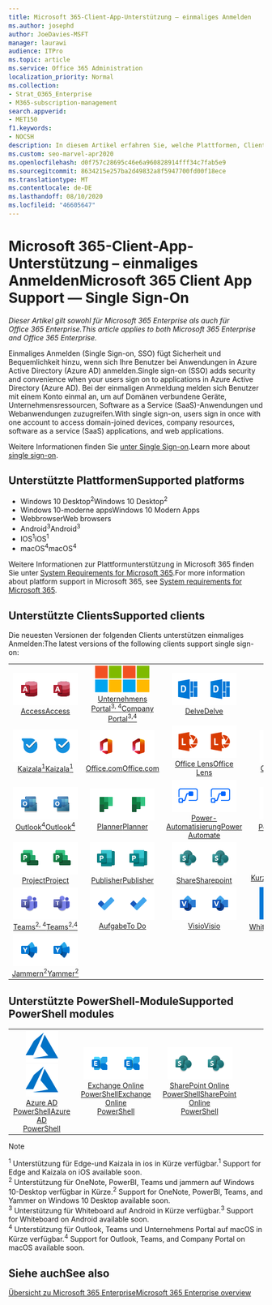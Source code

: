 ```yaml
---
title: Microsoft 365-Client-App-Unterstützung – einmaliges Anmelden
ms.author: josephd
author: JoeDavies-MSFT
manager: laurawi
audience: ITPro
ms.topic: article
ms.service: Office 365 Administration
localization_priority: Normal
ms.collection:
- Strat_O365_Enterprise
- M365-subscription-management
search.appverid:
- MET150
f1.keywords:
- NOCSH
description: In diesem Artikel erfahren Sie, welche Plattformen, Clients und PowerShell-Module einmaliges Anmelden für Microsoft 365 unterstützen.
ms.custom: seo-marvel-apr2020
ms.openlocfilehash: d0f757c28695c46e6a960828914fff34c7fab5e9
ms.sourcegitcommit: 8634215e257ba2d49832a8f5947700fd00f18ece
ms.translationtype: MT
ms.contentlocale: de-DE
ms.lasthandoff: 08/10/2020
ms.locfileid: "46605647"
---
```

# <a name="microsoft-365-client-app-support--single-sign-on"></a><span data-ttu-id="54a8c-103">Microsoft 365-Client-App-Unterstützung – einmaliges Anmelden</span><span class="sxs-lookup"><span data-stu-id="54a8c-103">Microsoft 365 Client App Support — Single Sign-On</span></span>

<span data-ttu-id="54a8c-104">*Dieser Artikel gilt sowohl für Microsoft 365 Enterprise als auch für Office 365 Enterprise.*</span><span class="sxs-lookup"><span data-stu-id="54a8c-104">*This article applies to both Microsoft 365 Enterprise and Office 365 Enterprise.*</span></span>

<span data-ttu-id="54a8c-105">Einmaliges Anmelden (Single Sign-on, SSO) fügt Sicherheit und Bequemlichkeit hinzu, wenn sich Ihre Benutzer bei Anwendungen in Azure Active Directory (Azure AD) anmelden.</span><span class="sxs-lookup"><span data-stu-id="54a8c-105">Single sign-on (SSO) adds security and convenience when your users sign on to applications in Azure Active Directory (Azure AD).</span></span> <span data-ttu-id="54a8c-106">Bei der einmaligen Anmeldung melden sich Benutzer mit einem Konto einmal an, um auf Domänen verbundene Geräte, Unternehmensressourcen, Software as a Service (SaaS)-Anwendungen und Webanwendungen zuzugreifen.</span><span class="sxs-lookup"><span data-stu-id="54a8c-106">With single sign-on, users sign in once with one account to access domain-joined devices, company resources, software as a service (SaaS) applications, and web applications.</span></span>

<span data-ttu-id="54a8c-107">Weitere Informationen finden Sie [unter Single Sign-on](https://docs.microsoft.com/azure/active-directory/manage-apps/what-is-single-sign-on).</span><span class="sxs-lookup"><span data-stu-id="54a8c-107">Learn more about [single sign-on](https://docs.microsoft.com/azure/active-directory/manage-apps/what-is-single-sign-on).</span></span>

## <a name="supported-platforms"></a><span data-ttu-id="54a8c-108">Unterstützte Plattformen</span><span class="sxs-lookup"><span data-stu-id="54a8c-108">Supported platforms</span></span>

 - <span data-ttu-id="54a8c-109">Windows 10 Desktop<sup>2</sup></span><span class="sxs-lookup"><span data-stu-id="54a8c-109">Windows 10 Desktop<sup>2</sup></span></span>
 - <span data-ttu-id="54a8c-110">Windows 10-moderne apps</span><span class="sxs-lookup"><span data-stu-id="54a8c-110">Windows 10 Modern Apps</span></span>
 - <span data-ttu-id="54a8c-111">Webbrowser</span><span class="sxs-lookup"><span data-stu-id="54a8c-111">Web browsers</span></span>
 - <span data-ttu-id="54a8c-112">Android<sup>3</sup></span><span class="sxs-lookup"><span data-stu-id="54a8c-112">Android<sup>3</sup></span></span>
 - <span data-ttu-id="54a8c-113">IOS<sup>1</sup></span><span class="sxs-lookup"><span data-stu-id="54a8c-113">iOS<sup>1</sup></span></span>
 - <span data-ttu-id="54a8c-114">macOS<sup>4</sup></span><span class="sxs-lookup"><span data-stu-id="54a8c-114">macOS<sup>4</sup></span></span>

<span data-ttu-id="54a8c-115">Weitere Informationen zur Plattformunterstützung in Microsoft 365 finden Sie unter [System Requirements for Microsoft 365](https://products.office.com/office-system-requirements).</span><span class="sxs-lookup"><span data-stu-id="54a8c-115">For more information about platform support in Microsoft 365, see [System requirements for Microsoft 365](https://products.office.com/office-system-requirements).</span></span>

## <a name="supported-clients"></a><span data-ttu-id="54a8c-116">Unterstützte Clients</span><span class="sxs-lookup"><span data-stu-id="54a8c-116">Supported clients</span></span>

<span data-ttu-id="54a8c-117">Die neuesten Versionen der folgenden Clients unterstützen einmaliges Anmelden:</span><span class="sxs-lookup"><span data-stu-id="54a8c-117">The latest versions of the following clients support single sign-on:</span></span>

| | | | | | |
|:---:|:---:|:---:|:---:|:---:|:---:|
| <span data-ttu-id="54a8c-118">![Access-Symbol](media/o365-access-64x64.png)</span><span class="sxs-lookup"><span data-stu-id="54a8c-118">![Access icon](media/o365-access-64x64.png)</span></span> <br> [<span data-ttu-id="54a8c-119">Access</span><span class="sxs-lookup"><span data-stu-id="54a8c-119">Access</span></span>](https://products.office.com/access) | <span data-ttu-id="54a8c-120">![Symbol des Unternehmensportals](media/o365-microsoft-64x64.png)</span><span class="sxs-lookup"><span data-stu-id="54a8c-120">![Company portal icon](media/o365-microsoft-64x64.png)</span></span> <br> [<span data-ttu-id="54a8c-121">Unternehmens <br> Portal<sup>3, 4</sup></span><span class="sxs-lookup"><span data-stu-id="54a8c-121">Company <br> Portal<sup>3,4</sup> </span></span>](https://docs.microsoft.com/intune-user-help/sign-in-to-the-company-portal) | <span data-ttu-id="54a8c-122">![Vertiefen (Symbol)](media/o365-delve-64x64.png)</span><span class="sxs-lookup"><span data-stu-id="54a8c-122">![Delve icon](media/o365-delve-64x64.png)</span></span> <br> [<span data-ttu-id="54a8c-123">Delve</span><span class="sxs-lookup"><span data-stu-id="54a8c-123">Delve</span></span>](https://products.office.com/business/intelligent-search) | <span data-ttu-id="54a8c-124">![Edge-Symbol](media/o365-edge-64x64.png)</span><span class="sxs-lookup"><span data-stu-id="54a8c-124">![Edge icon](media/o365-edge-64x64.png)</span></span> <br> [<span data-ttu-id="54a8c-125">Rand<sup>1</sup></span><span class="sxs-lookup"><span data-stu-id="54a8c-125">Edge<sup>1</sup></span></span>](https://www.microsoft.com/windows/microsoft-edge) | <span data-ttu-id="54a8c-126">![Excel-Symbol](media/o365-excel-64x64.png)</span><span class="sxs-lookup"><span data-stu-id="54a8c-126">![Excel icon](media/o365-excel-64x64.png)</span></span> <br> [<span data-ttu-id="54a8c-127">Excel</span><span class="sxs-lookup"><span data-stu-id="54a8c-127">Excel</span></span>](https://products.office.com/excel) 
| <span data-ttu-id="54a8c-128">![Kaizala-Symbol](media/o365-kaizala-64x64.png)</span><span class="sxs-lookup"><span data-stu-id="54a8c-128">![Kaizala icon](media/o365-kaizala-64x64.png)</span></span> <br> [<span data-ttu-id="54a8c-129">Kaizala<sup>1</sup></span><span class="sxs-lookup"><span data-stu-id="54a8c-129">Kaizala<sup>1</sup></span></span>](https://products.office.com/en/business/microsoft-kaizala) | <span data-ttu-id="54a8c-130">![Office.com-Symbol](media/o365-office-64x64.png)</span><span class="sxs-lookup"><span data-stu-id="54a8c-130">![Office.com icon](media/o365-office-64x64.png)</span></span> <br> [<span data-ttu-id="54a8c-131">Office.com</span><span class="sxs-lookup"><span data-stu-id="54a8c-131">Office.com</span></span>](https://www.office.com/) | <span data-ttu-id="54a8c-132">![Linsen Symbol](media/o365-lens-64x64.png)</span><span class="sxs-lookup"><span data-stu-id="54a8c-132">![Lens icon](media/o365-lens-64x64.png)</span></span> <br> [<span data-ttu-id="54a8c-133">Office Lens</span><span class="sxs-lookup"><span data-stu-id="54a8c-133">Office Lens</span></span>](https://www.microsoft.com/p/office-lens/9wzdncrfj3t8?activetab=pivot%3Aoverviewtab) | <span data-ttu-id="54a8c-134">![OneDrive für Unternehmen Symbol](media/o365-OneDrive-64x64.png)</span><span class="sxs-lookup"><span data-stu-id="54a8c-134">![OneDrive for Business icon](media/o365-OneDrive-64x64.png)</span></span> <br> [<span data-ttu-id="54a8c-135">OneDrive</span><span class="sxs-lookup"><span data-stu-id="54a8c-135">OneDrive</span></span>](https://products.office.com/onedrive-for-business/online-cloud-storage) | <span data-ttu-id="54a8c-136">![OneNote-Symbol](media/o365-OneNote-64x64.png)</span><span class="sxs-lookup"><span data-stu-id="54a8c-136">![OneNote icon](media/o365-OneNote-64x64.png)</span></span> <br> [<span data-ttu-id="54a8c-137">OneNote<sup>2</sup></span><span class="sxs-lookup"><span data-stu-id="54a8c-137">OneNote<sup>2</sup></span></span>](https://products.office.com/onenote) 
| <span data-ttu-id="54a8c-138">![Outlook-Symbol](media/o365-outlook-64x64.png)</span><span class="sxs-lookup"><span data-stu-id="54a8c-138">![Outlook icon](media/o365-outlook-64x64.png)</span></span> <br> [<span data-ttu-id="54a8c-139">Outlook<sup>4</sup></span><span class="sxs-lookup"><span data-stu-id="54a8c-139">Outlook<sup>4</sup></span></span>](https://products.office.com/outlook) | <span data-ttu-id="54a8c-140">![Planner-Symbol](media/o365-planner-64x64.png)</span><span class="sxs-lookup"><span data-stu-id="54a8c-140">![Planner icon](media/o365-planner-64x64.png)</span></span> <br> [<span data-ttu-id="54a8c-141">Planner</span><span class="sxs-lookup"><span data-stu-id="54a8c-141">Planner</span></span>](https://products.office.com/business/task-management-software) | <span data-ttu-id="54a8c-142">![Power-Automatisierungs Symbol](media/o365-flow-64x64.png)</span><span class="sxs-lookup"><span data-stu-id="54a8c-142">![Power Automate icon](media/o365-flow-64x64.png)</span></span> <br> [<span data-ttu-id="54a8c-143">Power- <br> Automatisierung</span><span class="sxs-lookup"><span data-stu-id="54a8c-143">Power <br> Automate</span></span>](https://flow.microsoft.com) | <span data-ttu-id="54a8c-144">![PowerBI-Symbol](media/o365-powerbi-64x64.png)</span><span class="sxs-lookup"><span data-stu-id="54a8c-144">![PowerBI icon](media/o365-powerbi-64x64.png)</span></span> <br> [<span data-ttu-id="54a8c-145">Power BI<sup>2</sup></span><span class="sxs-lookup"><span data-stu-id="54a8c-145">Power BI<sup>2</sup></span></span>](https://powerbi.microsoft.com)| <span data-ttu-id="54a8c-146">![PowerPoint-Symbol](media/o365-powerpoint-64x64.png)</span><span class="sxs-lookup"><span data-stu-id="54a8c-146">![PowerPoint icon](media/o365-powerpoint-64x64.png)</span></span> <br> [<span data-ttu-id="54a8c-147">PowerPoint</span><span class="sxs-lookup"><span data-stu-id="54a8c-147">PowerPoint</span></span>](https://products.office.com/powerpoint) 
| <span data-ttu-id="54a8c-148">![Project-Symbol](media/o365-project-64x64.png)</span><span class="sxs-lookup"><span data-stu-id="54a8c-148">![Project icon](media/o365-project-64x64.png)</span></span> <br> [<span data-ttu-id="54a8c-149">Project</span><span class="sxs-lookup"><span data-stu-id="54a8c-149">Project</span></span>](https://products.office.com/project) | <span data-ttu-id="54a8c-150">![Publisher-Symbol](media/o365-publisher-64x64.png)</span><span class="sxs-lookup"><span data-stu-id="54a8c-150">![Publisher icon](media/o365-publisher-64x64.png)</span></span> <br> [<span data-ttu-id="54a8c-151">Publisher</span><span class="sxs-lookup"><span data-stu-id="54a8c-151">Publisher</span></span>](https://products.office.com/publisher) | <span data-ttu-id="54a8c-152">![SharePoint-Symbol](media/o365-sharepoint-64x64.png)</span><span class="sxs-lookup"><span data-stu-id="54a8c-152">![SharePoint icon](media/o365-sharepoint-64x64.png)</span></span> <br> [<span data-ttu-id="54a8c-153">Share</span><span class="sxs-lookup"><span data-stu-id="54a8c-153">Sharepoint</span></span>](https://products.office.com/sharepoint) | <span data-ttu-id="54a8c-154">![Symbol für Notizen](media/o365-stickynotes-64x64.png)</span><span class="sxs-lookup"><span data-stu-id="54a8c-154">![Sticky Notes icon](media/o365-stickynotes-64x64.png)</span></span> <br> [<span data-ttu-id="54a8c-155">Kurznotizen</span><span class="sxs-lookup"><span data-stu-id="54a8c-155">Sticky Notes</span></span>](https://www.microsoft.com/p/microsoft-sticky-notes/9nblggh4qghw)  | <span data-ttu-id="54a8c-156">![Sway-Symbol](media/o365-sway-64x64.png)</span><span class="sxs-lookup"><span data-stu-id="54a8c-156">![Sway icon](media/o365-sway-64x64.png)</span></span> <br> [<span data-ttu-id="54a8c-157">Sway</span><span class="sxs-lookup"><span data-stu-id="54a8c-157">Sway</span></span>](https://sway.com) 
| <span data-ttu-id="54a8c-158">![Teams-Symbol](media/o365-teams-64x64.png)</span><span class="sxs-lookup"><span data-stu-id="54a8c-158">![Teams icon](media/o365-teams-64x64.png)</span></span> <br> [<span data-ttu-id="54a8c-159">Teams<sup>2, 4</sup></span><span class="sxs-lookup"><span data-stu-id="54a8c-159">Teams<sup>2,4</sup></span></span>](https://products.office.com/microsoft-teams/group-chat-software) | <span data-ttu-id="54a8c-160">![To-do-Symbol](media/o365-todo-64x64.png)</span><span class="sxs-lookup"><span data-stu-id="54a8c-160">![To Do icon](media/o365-todo-64x64.png)</span></span> <br> [<span data-ttu-id="54a8c-161">Aufgabe</span><span class="sxs-lookup"><span data-stu-id="54a8c-161">To Do</span></span>](https://todo.microsoft.com) | <span data-ttu-id="54a8c-162">![Visio-Symbol](media/o365-visio-64x64.png)</span><span class="sxs-lookup"><span data-stu-id="54a8c-162">![Visio icon](media/o365-visio-64x64.png)</span></span> <br> [<span data-ttu-id="54a8c-163">Visio</span><span class="sxs-lookup"><span data-stu-id="54a8c-163">Visio</span></span>](https://products.office.com/visio/flowchart-software) | <span data-ttu-id="54a8c-164">![Whiteboard-Symbol](media/o365-whiteboard-64x64.png)</span><span class="sxs-lookup"><span data-stu-id="54a8c-164">![Whiteboard icon](media/o365-whiteboard-64x64.png)</span></span> <br> [<span data-ttu-id="54a8c-165">Whiteboard<sup>3</sup></span><span class="sxs-lookup"><span data-stu-id="54a8c-165">Whiteboard<sup>3</sup></span></span>](https://whiteboard.microsoft.com/) | <span data-ttu-id="54a8c-166">![Word-Symbol](media/o365-word-64x64.png)</span><span class="sxs-lookup"><span data-stu-id="54a8c-166">![Word icon](media/o365-word-64x64.png)</span></span> <br> [<span data-ttu-id="54a8c-167">Word</span><span class="sxs-lookup"><span data-stu-id="54a8c-167">Word</span></span>](https://products.office.com/word) 
| <span data-ttu-id="54a8c-168">![Yammer-Symbol](media/o365-yammer-64x64.png)</span><span class="sxs-lookup"><span data-stu-id="54a8c-168">![Yammer icon](media/o365-yammer-64x64.png)</span></span> <br> [<span data-ttu-id="54a8c-169">Jammern<sup>2</sup></span><span class="sxs-lookup"><span data-stu-id="54a8c-169">Yammer<sup>2</sup></span></span>](https://products.office.com/yammer/yammer-overview) |

## <a name="supported-powershell-modules"></a><span data-ttu-id="54a8c-170">Unterstützte PowerShell-Module</span><span class="sxs-lookup"><span data-stu-id="54a8c-170">Supported PowerShell modules</span></span>

| | | | | | |
|:---:|:---:|:---:|:---:|:---:|:---:|
| <span data-ttu-id="54a8c-171">![Azure-Symbol](media/o365-azure-64x64.png)</span><span class="sxs-lookup"><span data-stu-id="54a8c-171">![Azure icon](media/o365-azure-64x64.png)</span></span> <br> [<span data-ttu-id="54a8c-172">Azure AD <br> PowerShell</span><span class="sxs-lookup"><span data-stu-id="54a8c-172">Azure AD <br> PowerShell</span></span>](https://docs.microsoft.com/powershell/azure/active-directory/overview?view=azureadps-2.0) | <span data-ttu-id="54a8c-173">![Exchange-Symbol](media/o365-exchange-64x64.png)</span><span class="sxs-lookup"><span data-stu-id="54a8c-173">![Exchange icon](media/o365-exchange-64x64.png)</span></span> <br> [<span data-ttu-id="54a8c-174">Exchange Online <br> PowerShell</span><span class="sxs-lookup"><span data-stu-id="54a8c-174">Exchange Online <br> PowerShell</span></span>](https://docs.microsoft.com/powershell/exchange/exchange-online/exchange-online-powershell?view=exchange-ps) | <span data-ttu-id="54a8c-175">![SharePoint-Symbol](media/o365-sharepoint-64x64.png)</span><span class="sxs-lookup"><span data-stu-id="54a8c-175">![SharePoint icon](media/o365-sharepoint-64x64.png)</span></span> <br> [<span data-ttu-id="54a8c-176">SharePoint Online <br> PowerShell</span><span class="sxs-lookup"><span data-stu-id="54a8c-176">SharePoint Online <br> PowerShell</span></span>](https://docs.microsoft.com/powershell/sharepoint/sharepoint-online/connect-sharepoint-online)

> [!NOTE]
> <span data-ttu-id="54a8c-177"><sup>1</sup> Unterstützung für Edge-und Kaizala in ios in Kürze verfügbar.</span><span class="sxs-lookup"><span data-stu-id="54a8c-177"><sup>1</sup> Support for Edge and Kaizala on iOS available soon.</span></span> <br>
> <span data-ttu-id="54a8c-178"><sup>2</sup> Unterstützung für OneNote, PowerBI, Teams und jammern auf Windows 10-Desktop verfügbar in Kürze.</span><span class="sxs-lookup"><span data-stu-id="54a8c-178"><sup>2</sup> Support for OneNote, PowerBI, Teams, and Yammer on Windows 10 Desktop available soon.</span></span> <br>
> <span data-ttu-id="54a8c-179"><sup>3</sup> Unterstützung für Whiteboard auf Android in Kürze verfügbar.</span><span class="sxs-lookup"><span data-stu-id="54a8c-179"><sup>3</sup> Support for Whiteboard on Android available soon.</span></span> <br>
> <span data-ttu-id="54a8c-180"><sup>4</sup> Unterstützung für Outlook, Teams und Unternehmens Portal auf macOS in Kürze verfügbar.</span><span class="sxs-lookup"><span data-stu-id="54a8c-180"><sup>4</sup> Support for Outlook, Teams, and Company Portal on macOS available soon.</span></span> <br>

## <a name="see-also"></a><span data-ttu-id="54a8c-181">Siehe auch</span><span class="sxs-lookup"><span data-stu-id="54a8c-181">See also</span></span>

[<span data-ttu-id="54a8c-182">Übersicht zu Microsoft 365 Enterprise</span><span class="sxs-lookup"><span data-stu-id="54a8c-182">Microsoft 365 Enterprise overview</span></span>](https://docs.microsoft.com/microsoft-365/enterprise/microsoft-365-overview)
